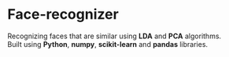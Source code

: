 # Face-recognizer
Recognizing faces that are similar using __LDA__ and __PCA__ algorithms.<br>
Built using **Python**, **numpy**, **scikit-learn** and **pandas** libraries.

